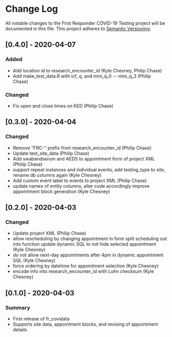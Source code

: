 # Change Log
All notable changes to the First Responder COVID-19 Testing project will be documented in this file.
This project adheres to [Semantic Versioning](http://semver.org/).


## [0.4.0] - 2020-04-07
### Added
- Add location id to research_encounter_id (Kyle Chesney, Philip Chase)
- Add make_test_data.R with icf, q, and mini_q_0 -- mini_q_3 (Philip Chase)

### Changed
- Fix open and close times on KED (Philip Chase)


## [0.3.0] - 2020-04-04
### Changed
- Remove "FRC-" prefix from research_encounter_id (Philip Chase)
- Update test_site_data (Philip Chase)
- Add swabandserum and AEDS to appointment form of project XML (Philip Chase)
- support repeat instances and individual events, add testing_type to site, rename db columns again (Kyle Chesney)
- Add custom event label to events to project XML (Philip Chase)
- update names of entity columns, alter code accordingly improve appointment block generation (Kyle Chesney)


## [0.2.0] - 2020-04-03
### Changed
- Update project XML (Philip Chase)
- allow rescheduling by changing appointment in form split scheduling out into function update dynamic SQL to not hide selected appointment (Kyle Chesney)
- do not allow next-day appointments after 4pm in dynamic appointment SQL (Kyle Chesney)
- force ordering by datetime for appointment selection (Kyle Chesney)
- encode info into research_encounter_id with Luhn checksum (Kyle Chesney)


## [0.1.0] - 2020-04-03
### Summary
 - First release of fr_covidata
 - Supports site data, appointment blocks, and revising of appointment details

